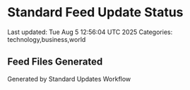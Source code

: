 # Standard Feed Update Status
Last updated: Tue Aug  5 12:56:04 UTC 2025
Categories: technology,business,world

## Feed Files Generated

Generated by Standard Updates Workflow
